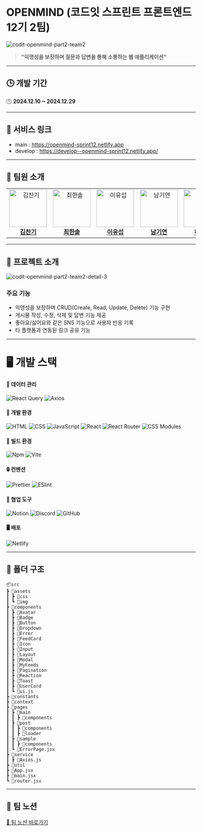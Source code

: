 # OPENMIND (코드잇 스프린트 프론트엔드 12기 2팀)
![codit-openmind-part2-team2](https://github.com/user-attachments/assets/3e427af4-88fe-4f9d-a059-2d7f22630685)

> **"익명성을 보장하며 질문과 답변을 통해 소통하는 웹 애플리케이션"**

---

## 🕒 개발 기간

🕛 **2024.12.10 ~ 2024.12.29**

---

## 🔗 서비스 링크

- main : https://openmind-sprint12.netlify.app
- develop : https://develop--openmind-sprint12.netlify.app/

---

## 👥 팀원 소개

<table>
  <tr>
    <td align="center">
      <a href="https://github.com/cksrlcks">
        <img src="https://avatars.githubusercontent.com/cksrlcks" width="100" height="100" alt="김찬기"/>
      </a>
      <br />
      <a href="https://github.com/cksrlcks"><b>김찬기</b></a>
    </td>
    <td align="center">
      <a href="https://github.com/sol322">
        <img src="https://avatars.githubusercontent.com/sol322" width="100" height="100" alt="최한솔"/>
      </a>
      <br />
      <a href="https://github.com/sol322"><b>최한솔</b></a>
    </td>
    <td align="center">
      <a href="https://github.com/charie95">
        <img src="https://avatars.githubusercontent.com/charie95" width="100" height="100" alt="이유섭"/>
      </a>
      <br />
      <a href="https://github.com/charie95"><b>이유섭</b></a>
    </td>
    <td align="center">
      <a href="https://github.com/Namgyeon">
        <img src="https://avatars.githubusercontent.com/Namgyeon" width="100" height="100" alt="남기연"/>
      </a>
      <br />
      <a href="https://github.com/Namgyeon"><b>남기연</b></a>
    </td>
    <td align="center">
      <a href="https://github.com/RINAHEO">
        <img src="https://avatars.githubusercontent.com/RINAHEO" width="100" height="100" alt="허리나"/>
      </a>
      <br />
      <a href="https://github.com/RINAHEO"><b>허리나</b></a>
    </td>
  </tr>
</table>

---

## 🔧 프로젝트 소개

![codit-openmind-part2-team2-detail-3](https://github.com/user-attachments/assets/c78a4ec8-d661-4fe9-8666-dd27845b8d22)


### 주요 기능

- 익명성을 보장하며 CRUD(Create, Read, Update, Delete) 기능 구현
- 게시물 작성, 수정, 삭제 및 답변 기능 제공
- 좋아요/싫어요와 같은 SNS 기능으로 사용자 반응 기록
- 타 플랫폼과 연동된 링크 공유 기능

---

# 🖥️ 개발 스택

#### 💾 데이터 관리

<p>
  <img src="https://img.shields.io/badge/React_query-FF4154?style=for-the-badge&logo=Reactquery&logoColor=white" alt="React Query" />
  <img src="https://img.shields.io/badge/Axios-5A29E4?style=for-the-badge&logo=Axios&logoColor=white" alt="Axios" />
</p>

#### 📎 개발 환경

<p>
  <img src="https://img.shields.io/badge/HTML-F16528?style=for-the-badge&logo=HTML5&logoColor=white" alt="HTML" />
  <img src="https://img.shields.io/badge/CSS-1572B6?style=for-the-badge&logo=CSS3&logoColor=white" alt="CSS" />
  <img src="https://img.shields.io/badge/JavaScript-F7DF1E?style=for-the-badge&logo=JavaScript&logoColor=black" alt="JavaScript" />
  <img src="https://img.shields.io/badge/React-61DAFB?style=for-the-badge&logo=React&logoColor=black" alt="React" />
  <img src="https://img.shields.io/badge/React_Router-D10014?style=for-the-badge&logo=React-Router&logoColor=white" alt="React Router" />
  <img src="https://img.shields.io/badge/CSS_Modules-000000?style=for-the-badge&logo=cssmodules&logoColor=white" alt="CSS Modules" />
  
</p>

#### 🧱 빌드 환경

<p>
  <img src="https://img.shields.io/badge/Npm-CB3837?style=for-the-badge&logo=Npm&logoColor=white" alt="Npm" />
  <img src="https://img.shields.io/badge/Vite-646CFF?style=for-the-badge&logo=Vite&logoColor=white" alt="Vite" />
</p>

#### 🔒 컨벤션

<p>
  <img src="https://img.shields.io/badge/Prettier-1A2B32?style=for-the-badge&logo=Prettier&logoColor=white" alt="Prettier" />
  <img src="https://img.shields.io/badge/ESlint-4B32C3?style=for-the-badge&logo=ESlint&logoColor=white" alt="ESlint" />
</p>

#### 🔧 협업 도구

<p>
  <img src="https://img.shields.io/badge/Notion-000000?style=for-the-badge&logo=Notion&logoColor=white" alt="Notion" />
  <img src="https://img.shields.io/badge/Discord-5865F2?style=for-the-badge&logo=Discord&logoColor=white" alt="Discord" />
  <img src="https://img.shields.io/badge/GitHub-F05133?style=for-the-badge&logo=GitHub&logoColor=white" alt="GitHub" />
</p>

#### 🖥️ 배포

<p>
  <img src="https://img.shields.io/badge/Netlify-05BDBB?style=for-the-badge&logo=Netlify&logoColor=white" alt="Netlify" />
</p>

---

## 📁 폴더 구조
```
📦src
┣ 📂assets
┃ ┣ 📂css
┃ ┗ 📂img
┣ 📂components
┃ ┣ 📂Avatar
┃ ┣ 📂Badge
┃ ┣ 📂Button
┃ ┣ 📂Dropdown
┃ ┣ 📂Error
┃ ┣ 📂FeedCard
┃ ┣ 📂Icon
┃ ┣ 📂Input
┃ ┣ 📂Layout
┃ ┣ 📂Modal
┃ ┣ 📂MyFeeds
┃ ┣ 📂Pagination
┃ ┣ 📂Reaction
┃ ┣ 📂Toast
┃ ┣ 📂UserCard
┃ ┗ 📜ui.js
┣ 📂constants
┣ 📂context
┣ 📂pages
┃ ┣ 📂main
┃ ┃ ┣ 📂components
┃ ┣ 📂post
┃ ┃ ┣ 📂components
┃ ┃ ┣ 📂loader
┃ ┣ 📂sample
┃ ┃ ┣ 📂components
┃ ┗ 📜ErrorPage.jsx
┣ 📂service
┃ ┣ 📜Axios.js
┣ 📂util
┣ 📜App.jsx
┣ 📜main.jsx
┗ 📜router.jsx
```
---

## 📓 팀 노션

<a href="https://buly.kr/FWS5ApJ" target="_blank">🔗 팀 노션 바로가기</a>
